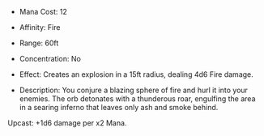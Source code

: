 - Mana Cost: 12
    
- Affinity: Fire
    
- Range: 60ft
    
- Concentration: No
    
- Effect: Creates an explosion in a 15ft radius, dealing 4d6 Fire damage.
    
- Description: You conjure a blazing sphere of fire and hurl it into your enemies. The orb detonates with a thunderous roar, engulfing the area in a searing inferno that leaves only ash and smoke behind.
    

Upcast: +1d6 damage per x2 Mana.
